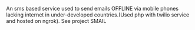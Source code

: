 An sms based service used to send emails OFFLINE via mobile phones lacking internet in under-developed countries.(Used php with twilio service and hosted on ngrok).
See project SMAIL
